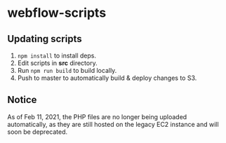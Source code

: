 # webflow-scripts

## Updating scripts
1. ```npm install``` to install deps.
2. Edit scripts in **src** directory.
3. Run ```npm run build``` to build locally.
3. Push to master to automatically build & deploy changes to S3.

## Notice
As of Feb 11, 2021, the PHP files are no longer being uploaded automatically, as they are still hosted on the legacy EC2 instance and will soon be deprecated.
